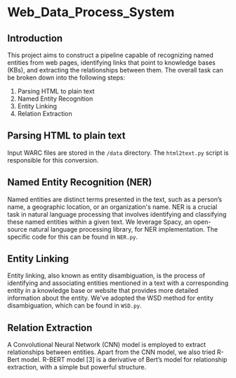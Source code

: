 # Web_Data_Process_System

## Introduction
This project aims to construct a pipeline capable of recognizing named entities from web pages, identifying links that point to knowledge bases (KBs), and extracting the relationships between them. The overall task can be broken down into the following steps:
1. Parsing HTML to plain text
2. Named Entity Recognition
3. Entity Linking
4. Relation Extraction

## Parsing HTML to plain text
Input WARC files are stored in the `/data` directory. The `html2text.py` script is responsible for this conversion.

## Named Entity Recognition (NER)
Named entities are distinct terms presented in the text, such as a person’s name, a geographic location, or an organization's name. NER is a crucial task in natural language processing that involves identifying and classifying these named entities within a given text. We leverage Spacy, an open-source natural language processing library, for NER implementation. The specific code for this can be found in `NER.py`.

## Entity Linking
Entity linking, also known as entity disambiguation, is the process of identifying and associating entities mentioned in a text with a corresponding entity in a knowledge base or website that provides more detailed information about the entity. We've adopted the WSD method for entity disambiguation, which can be found in `WSD.py`.

## Relation Extraction
A Convolutional Neural Network (CNN) model is employed to extract relationships between entities. Apart from the CNN model, we also tried R-Bert model. R-BERT model [3] is a derivative of Bert’s model for relationship extraction, with a simple but powerful structure.
